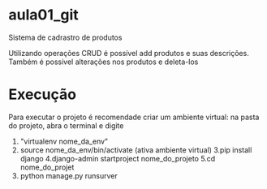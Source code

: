 # aula01_git

Sistema de cadrastro de produtos

Utilizando operações CRUD é possível add produtos e suas descrições.
Também é possivel alterações nos produtos e deleta-los

# Execução

Para executar o projeto é recomendade criar um ambiente virtual: na pasta do projeto, abra o terminal e digite 

1. "virtualenv nome_da_env"
2. source nome_da_env/bin/activate (ativa ambiente virtual)
3.pip install django
4.django-admin startproject nome_do_projeto
5.cd nome_do_projet
6. python manage.py runsurver

